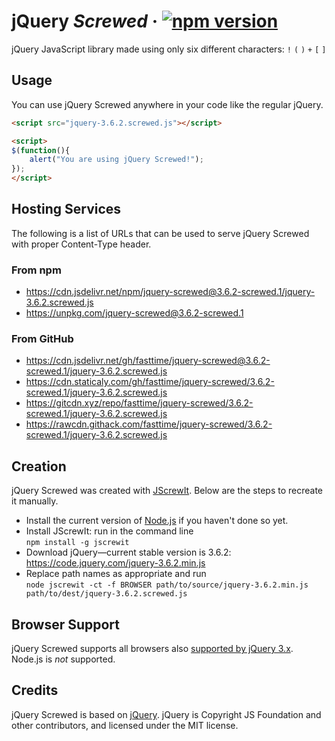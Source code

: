 # jQuery *Screwed* · [![npm version][npm badge]][npm url]

jQuery JavaScript library made using only six different characters: `!` `(` `)` `+` `[` `]`

## Usage

You can use jQuery Screwed anywhere in your code like the regular jQuery.

```html
<script src="jquery-3.6.2.screwed.js"></script>
```

```html
<script>
$(function(){
    alert("You are using jQuery Screwed!");
});
</script>
```

## Hosting Services

The following is a list of URLs that can be used to serve jQuery Screwed with proper Content-Type
header.

### From npm

* https://cdn.jsdelivr.net/npm/jquery-screwed@3.6.2-screwed.1/jquery-3.6.2.screwed.js
* https://unpkg.com/jquery-screwed@3.6.2-screwed.1

### From GitHub

* https://cdn.jsdelivr.net/gh/fasttime/jquery-screwed@3.6.2-screwed.1/jquery-3.6.2.screwed.js
* https://cdn.staticaly.com/gh/fasttime/jquery-screwed/3.6.2-screwed.1/jquery-3.6.2.screwed.js
* https://gitcdn.xyz/repo/fasttime/jquery-screwed/3.6.2-screwed.1/jquery-3.6.2.screwed.js
* https://rawcdn.githack.com/fasttime/jquery-screwed/3.6.2-screwed.1/jquery-3.6.2.screwed.js

## Creation

jQuery Screwed was created with [JScrewIt](https://github.com/fasttime/JScrewIt).
Below are the steps to recreate it manually.

* Install the current version of [Node.js](https://nodejs.org) if you haven't done so yet.
* Install JScrewIt: run in the command line<br>
  `npm install -g jscrewit`
* Download jQuery—current stable version is 3.6.2: https://code.jquery.com/jquery-3.6.2.min.js
* Replace path names as appropriate and run<br>
  `node jscrewit -ct -f BROWSER path/to/source/jquery-3.6.2.min.js
  path/to/dest/jquery-3.6.2.screwed.js`

## Browser Support

jQuery Screwed supports all browsers also
[supported by jQuery 3.x](https://jquery.com/browser-support/).
Node.js is *not* supported.

## Credits

jQuery Screwed is based on [jQuery](https://github.com/jquery/jquery).
jQuery is Copyright JS Foundation and other contributors, and licensed under the MIT license.

[npm badge]: https://badge.fury.io/js/jquery-screwed.svg
[npm url]: https://www.npmjs.com/package/jquery-screwed
